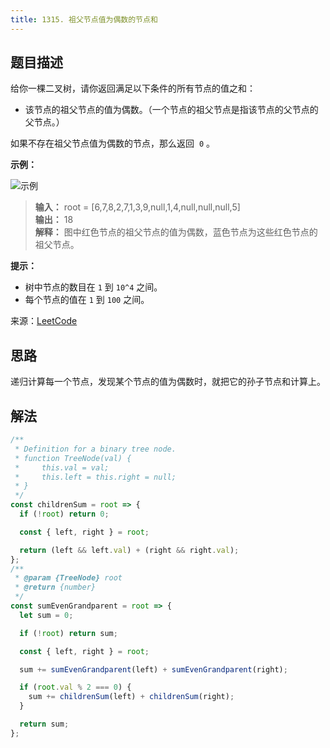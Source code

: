 ```yaml
---
title: 1315. 祖父节点值为偶数的节点和
---
```


## 题目描述

给你一棵二叉树，请你返回满足以下条件的所有节点的值之和：

- 该节点的祖父节点的值为偶数。（一个节点的祖父节点是指该节点的父节点的父节点。）

如果不存在祖父节点值为偶数的节点，那么返回  `0` 。

**示例：**

<img  :src="$withBase('/1315.png')" alt="示例">

> **输入：** root = [6,7,8,2,7,1,3,9,null,1,4,null,null,null,5]  
> **输出：** 18  
> **解释：** 图中红色节点的祖父节点的值为偶数，蓝色节点为这些红色节点的祖父节点。

**提示：**

- 树中节点的数目在 `1` 到 `10^4` 之间。
- 每个节点的值在 `1` 到 `100` 之间。

来源：[LeetCode](https://leetcode-cn.com/problems/sum-of-nodes-with-even-valued-grandparent)

## 思路

递归计算每一个节点，发现某个节点的值为偶数时，就把它的孙子节点和计算上。

## 解法

```js
/**
 * Definition for a binary tree node.
 * function TreeNode(val) {
 *     this.val = val;
 *     this.left = this.right = null;
 * }
 */
const childrenSum = root => {
  if (!root) return 0;

  const { left, right } = root;

  return (left && left.val) + (right && right.val);
};
/**
 * @param {TreeNode} root
 * @return {number}
 */
const sumEvenGrandparent = root => {
  let sum = 0;

  if (!root) return sum;

  const { left, right } = root;

  sum += sumEvenGrandparent(left) + sumEvenGrandparent(right);

  if (root.val % 2 === 0) {
    sum += childrenSum(left) + childrenSum(right);
  }

  return sum;
};
```
